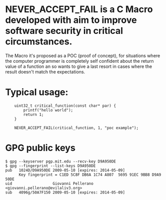 # NEVER_ACCEPT_FAIL is a C Macro developed with aim to improve software security in critical circumstances.

The Macro it's proposed as a POC (proof of concept), for situations
where the computer programmer is completely self confident about the
return value of a function an so wants to give a last resort
in cases where the result doesn't match the expectations.

# Typical usage:

        uint32_t critical_function(const char* par) {
            printf("hello world");
            return 1;
        }

        NEVER_ACCEPT_FAIL(critical_function, 1, "poc example");

# GPG public keys

    $ gpg --keyserver pgp.mit.edu --recv-key D9A950DE
    $ gpg --fingerprint --list-keys D9A950DE
    pub   1024D/D9A950DE 2009-05-10 [expires: 2014-05-09]
          Key fingerprint = C1ED 5C8F DB6A 1C74 A807  5695 91EC 9BB8 D9A9 50DE
    uid                  Giovanni Pellerano <giovanni.pellerano@evilaliv3.org>
    sub   4096g/50A7F150 2009-05-10 [expires: 2014-05-09]

